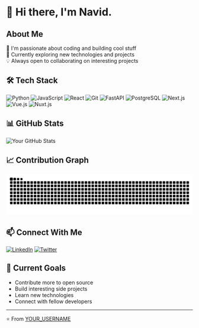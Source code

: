 # 👋 Hi there, I'm Navid.

## About Me
🚀 I'm passionate about coding and building cool stuff  
🌱 Currently exploring new technologies and projects  
💡 Always open to collaborating on interesting projects

## 🛠️ Tech Stack
![Python](https://img.shields.io/badge/-Python-3776AB?style=flat&logo=Python&logoColor=white)
![JavaScript](https://img.shields.io/badge/-JavaScript-F7DF1E?style=flat&logo=JavaScript&logoColor=black)
![React](https://img.shields.io/badge/-React-61DAFB?style=flat&logo=react&logoColor=black)
![Git](https://img.shields.io/badge/-Git-F05032?style=flat&logo=git&logoColor=white)
![FastAPI](https://img.shields.io/badge/-FastAPI-009688?style=flat&logo=fastapi&logoColor=white)
![PostgreSQL](https://img.shields.io/badge/-PostgreSQL-336791?style=flat&logo=postgresql&logoColor=white)
![Next.js](https://img.shields.io/badge/-Next.js-000000?style=flat&logo=next.js&logoColor=white)
![Vue.js](https://img.shields.io/badge/-Vue.js-4FC08D?style=flat&logo=vue.js&logoColor=white)
![Nuxt.js](https://img.shields.io/badge/-Nuxt.js-00DC82?style=flat&logo=nuxt.js&logoColor=white)

## 📊 GitHub Stats
![Your GitHub Stats](https://github-readme-stats.vercel.app/api?username=Navid-Meng&show_icons=true&theme=radical)

## 📈 Contribution Graph
![Snake animation](https://github.com/Navid-Meng/Navid-Meng/blob/output/github-contribution-grid-snake.svg)

## 📫 Connect With Me
[![LinkedIn](https://img.shields.io/badge/-LinkedIn-0077B5?style=flat&logo=Linkedin&logoColor=white)](https://linkedin.com/in/YOUR_USERNAME)
[![Twitter](https://img.shields.io/badge/-Twitter-1DA1F2?style=flat&logo=Twitter&logoColor=white)](https://twitter.com/YOUR_USERNAME)

## 🎯 Current Goals
- Contribute more to open source
- Build interesting side projects
- Learn new technologies
- Connect with fellow developers

---
⭐️ From [YOUR_USERNAME](https://github.com/YOUR_USERNAME)
<!--
**Navid-Meng/Navid-Meng** is a ✨ _special_ ✨ repository because its `README.md` (this file) appears on your GitHub profile.

Here are some ideas to get you started:

- 🔭 I’m currently working on ...
- 🌱 I’m currently learning ...
- 👯 I’m looking to collaborate on ...
- 🤔 I’m looking for help with ...
- 💬 Ask me about ...
- 📫 How to reach me: ...
- 😄 Pronouns: no
- ⚡ Fun fact: I hate coding.
-->
